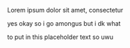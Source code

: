 Lorem ipsum dolor sit amet, consectetur

yes okay so i go amongus but i dk what

to put in this placeholder text so uwu
